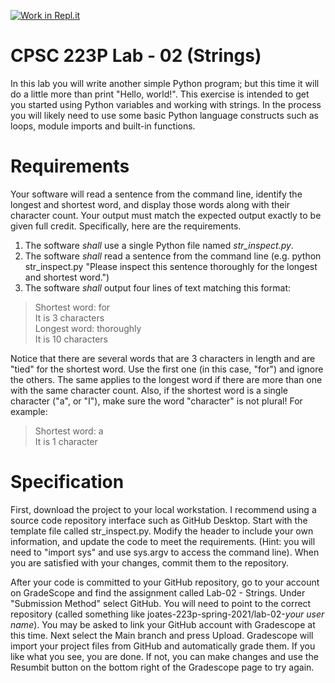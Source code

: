 [![Work in Repl.it](https://classroom.github.com/assets/work-in-replit-14baed9a392b3a25080506f3b7b6d57f295ec2978f6f33ec97e36a161684cbe9.svg)](https://classroom.github.com/online_ide?assignment_repo_id=4020867&assignment_repo_type=AssignmentRepo)
# CPSC 223P Lab - 02 (Strings)

In this lab you will write another simple Python program; but this time it will do a little more than print "Hello, world!".  This exercise is intended to get you started using Python variables and working with strings.  In the process you will likely need to use some basic Python language constructs such as loops, module imports and built-in functions.

# Requirements

Your software will read a sentence from the command line, identify the longest and shortest word, and display those words along with their character count. Your output must match the expected output exactly to be given full credit. Specifically, here are the requirements.
1. The software _shall_ use a single Python file named _str_inspect.py_.
2. The software _shall_ read a sentence from the command line (e.g. python str_inspect.py "Please inspect this sentence thoroughly for the longest and shortest word.")
3. The software _shall_ output four lines of text matching this format:  
  >Shortest word: for    
  It is 3 characters    
  Longest word: thoroughly    
  It is 10 characters
  
Notice that there are several words that are 3 characters in length and are "tied" for the shortest word.  Use the first one (in this case, "for") and ignore the others.  The same applies to the longest word if there are more than one with the same character count.  Also, if the shortest word is a single character ("a", or "I"), make sure the word "character" is not plural! For example:
  >Shortest word: a    
  It is 1 character

# Specification

First, download the project to your local workstation.  I recommend using a source code repository interface such as GitHub Desktop. Start with the template file called str_inspect.py. Modify the header to include your own information, and update the code to meet the requirements. (Hint: you will need to "import sys" and use sys.argv to access the command line). When you are satisfied with your changes, commit them to the repository.

After your code is committed to your GitHub repository, go to your account on GradeScope and find the assignment called Lab-02 - Strings. Under "Submission Method" select GitHub. You will need to point to the correct repository (called something like joates-223p-spring-2021/lab-02-_your user name_).  You may be asked to link your GitHub account with Gradescope at this time.  Next select the Main branch and press Upload. Gradescope will import your project files from GitHub and automatically grade them.  If you like what you see, you are done.  If not, you can make changes and use the Resumbit button on the bottom right of the Gradescope page to try again.
